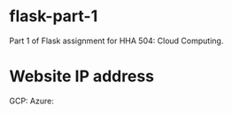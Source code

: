 # flask-part-1
 Part 1 of Flask assignment for HHA 504: Cloud Computing.

# Website IP address
 GCP: 
 Azure: 